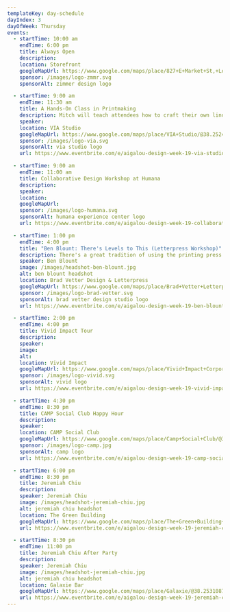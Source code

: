 ```yaml
---
templateKey: day-schedule
dayIndex: 3
dayOfWeek: Thursday
events:
  - startTime: 10:00 am
    endTime: 6:00 pm
    title: Always Open
    description:
    location: Storefront
    googleMapUrl: https://www.google.com/maps/place/827+E+Market+St,+Louisville,+KY+40206/@38.2535377,-85.7389026,17z/data=!3m1!4b1!4m5!3m4!1s0x886972c4c43512af:0x4a596a5908153b94!8m2!3d38.2535335!4d-85.7367139
    sponsor: /images/logo-zmmr.svg
    sponsorAlt: zimmer design logo

  - startTime: 9:00 am
    endTime: 11:30 am
    title: A Hands-On Class in Printmaking
    description: Mitch will teach attendees how to craft their own linoleum block stamps. The stamps will be relatively small and used later in the demonstration to stamp one another's “passports” - small, handmade zine-style booklets that attendees can take with them. We'll also be discussing the benefits of using real techniques versus plug-ins and how best to incorporate the technique into digital work.
    speaker:
    location: VIA Studio
    googleMapUrl: https://www.google.com/maps/place/VIA+Studio/@38.2524625,-85.7420979,17z/data=!3m1!4b1!4m5!3m4!1s0x886972dec5cc9407:0xb6df1269286cc200!8m2!3d38.2524583!4d-85.7399092
    sponsor: /images/logo-via.svg
    sponsorAlt: via studio logo
    url: https://www.eventbrite.com/e/aigalou-design-week-19-via-studio-printmaking-event-tickets-68753649015?aff=ebapi

  - startTime: 9:00 am
    endTime: 11:00 am
    title: Collaborative Design Workshop at Humana
    description:
    speaker:
    location:
    googleMapUrl:
    sponsor: /images/logo-humana.svg
    sponsorAlt: humana experience center logo
    url: https://www.eventbrite.com/e/aigalou-design-week-19-collaborative-design-workshop-at-humana-tickets-69953911031?aff=ebapi

  - startTime: 1:00 pm
    endTime: 4:00 pm
    title: "Ben Blount: There's Levels to This (Letterpress Workshop)"
    description: There's a great tradition of using the printing press to create material to inspire, to educate, to motivate, and to inform. As designers and communicators, we will carry on that tradition by printing posters with important messages that are worth sharing. Bring your big ideas and we will be building our compositions in real time with multiple passes through the press. Wood type will be our weapon of choice in building layers of text and meaning onto our prints. Both new and experienced printers should come ready to explore some new approaches, create in a collaborative environment, and get inky.
    speaker: Ben Blount
    image: /images/headshot-ben-blount.jpg
    alt: ben blount headshot
    location: Brad Vetter Design & Letterpress
    googleMapUrl: https://www.google.com/maps/place/Brad+Vetter+Letterpress+Studio/@38.2358421,-85.739893,17z/data=!3m1!4b1!4m5!3m4!1s0x88690d3245c5973f:0xed2d901d34dc93c!8m2!3d38.2358379!4d-85.7377043
    sponsor: /images/logo-brad-vetter.svg
    sponsorAlt: brad vetter design studio logo
    url: https://www.eventbrite.com/e/aigalou-design-week-19-ben-blount-workshop-tickets-70865026201?aff=ebapi

  - startTime: 2:00 pm
    endTime: 4:00 pm
    title: Vivid Impact Tour
    description:
    speaker:
    image:
    alt:
    location: Vivid Impact
    googleMapUrl: https://www.google.com/maps/place/Vivid+Impact+Corporation/@38.214342,-85.5684667,17z/data=!3m1!4b1!4m5!3m4!1s0x8869a03429515c89:0x2d174ab00089d9b7!8m2!3d38.2143378!4d-85.566278
    sponsor: /images/logo-vivid.svg
    sponsorAlt: vivid logo
    url: https://www.eventbrite.com/e/aigalou-design-week-19-vivid-impact-tour-tickets-70091913801?aff=ebapi

  - startTime: 4:30 pm
    endTime: 8:30 pm
    title: CAMP Social Club Happy Hour
    description:
    speaker:
    location: CAMP Social Club
    googleMapUrl: https://www.google.com/maps/place/Camp+Social+Club/@38.2384117,-85.7625941,15z/data=!4m5!3m4!1s0x0:0xa7a182d1365e0416!8m2!3d38.2384117!4d-85.7625941
    sponsor: /images/logo-camp.jpg
    sponsorAlt: camp logo
    url: https://www.eventbrite.com/e/aigalou-design-week-19-camp-social-club-pinball-happy-hour-tickets-70755486565?aff=ebapi

  - startTime: 6:00 pm
    endTime: 8:30 pm
    title: Jeremiah Chiu
    description:
    speaker: Jeremiah Chiu
    image: /images/headshot-jeremiah-chiu.jpg
    alt: jeremiah chiu headshot
    location: The Green Building
    googleMapUrl: https://www.google.com/maps/place/The+Green+Building+Gallery/@38.2531311,-85.7409124,17z/data=!3m1!4b1!4m5!3m4!1s0x886972c4540d0bbb:0xc2c0dbc60d495f14!8m2!3d38.2531269!4d-85.7387237
    url: https://www.eventbrite.com/e/aigalou-design-week-19-jeremiah-chiu-keynote-tickets-69967876803?aff=ebapi

  - startTime: 8:30 pm
    endTime: 11:00 pm
    title: Jeremiah Chiu After Party
    description:
    speaker: Jeremiah Chiu
    image: /images/headshot-jeremiah-chiu.jpg
    alt: jeremiah chiu headshot
    location: Galaxie Bar
    googleMapUrl: https://www.google.com/maps/place/Galaxie/@38.2531087,-85.740866,17z/data=!3m1!4b1!4m5!3m4!1s0x886972c4540d0bbb:0xe7a561065a1c7915!8m2!3d38.2531045!4d-85.7386773
    url: https://www.eventbrite.com/e/aigalou-design-week-19-jeremiah-chiu-after-party-tickets-69970195739?aff=ebapi
---
```

